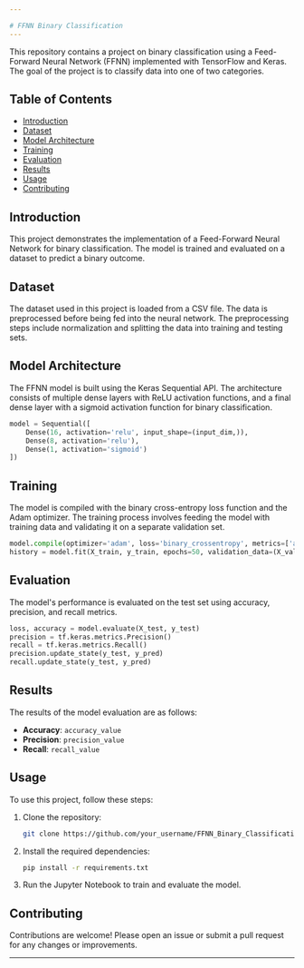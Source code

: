 ```yaml
---

# FFNN Binary Classification
---
```


This repository contains a project on binary classification using a Feed-Forward Neural Network (FFNN) implemented with TensorFlow and Keras. The goal of the project is to classify data into one of two categories.

## Table of Contents

- [Introduction](#introduction)
- [Dataset](#dataset)
- [Model Architecture](#model-architecture)
- [Training](#training)
- [Evaluation](#evaluation)
- [Results](#results)
- [Usage](#usage)
- [Contributing](#contributing)

## Introduction

This project demonstrates the implementation of a Feed-Forward Neural Network for binary classification. The model is trained and evaluated on a dataset to predict a binary outcome.

## Dataset

The dataset used in this project is loaded from a CSV file. The data is preprocessed before being fed into the neural network. The preprocessing steps include normalization and splitting the data into training and testing sets.

## Model Architecture

The FFNN model is built using the Keras Sequential API. The architecture consists of multiple dense layers with ReLU activation functions, and a final dense layer with a sigmoid activation function for binary classification.

```python
model = Sequential([
    Dense(16, activation='relu', input_shape=(input_dim,)),
    Dense(8, activation='relu'),
    Dense(1, activation='sigmoid')
])
```

## Training

The model is compiled with the binary cross-entropy loss function and the Adam optimizer. The training process involves feeding the model with training data and validating it on a separate validation set.

```python
model.compile(optimizer='adam', loss='binary_crossentropy', metrics=['accuracy'])
history = model.fit(X_train, y_train, epochs=50, validation_data=(X_val, y_val))
```

## Evaluation

The model's performance is evaluated on the test set using accuracy, precision, and recall metrics.

```python
loss, accuracy = model.evaluate(X_test, y_test)
precision = tf.keras.metrics.Precision()
recall = tf.keras.metrics.Recall()
precision.update_state(y_test, y_pred)
recall.update_state(y_test, y_pred)
```

## Results

The results of the model evaluation are as follows:

- **Accuracy**: `accuracy_value`
- **Precision**: `precision_value`
- **Recall**: `recall_value`

## Usage

To use this project, follow these steps:

1. Clone the repository:
    ```bash
    git clone https://github.com/your_username/FFNN_Binary_Classification.git
    ```
2. Install the required dependencies:
    ```bash
    pip install -r requirements.txt
    ```
3. Run the Jupyter Notebook to train and evaluate the model.

## Contributing

Contributions are welcome! Please open an issue or submit a pull request for any changes or improvements.

---
